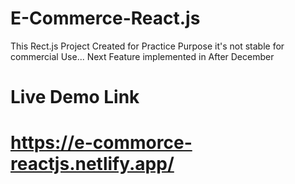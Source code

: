 # E-Commerce-React.js
This Rect.js Project Created for Practice Purpose it's not stable for commercial Use...
Next Feature implemented in After December 
# Live Demo Link
# https://e-commorce-reactjs.netlify.app/
